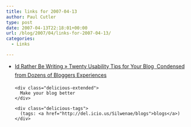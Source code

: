 ```yaml
---
title: links for 2007-04-13
author: Paul Cutler
type: post
date: 2007-04-13T22:18:01+00:00
url: /blog/2007/04/links-for-2007-04-13/
categories:
  - Links

---
```

<ul class="delicious">
  <li>
    <div class="delicious-link">
      <a href="http://www.idratherbewriting.com/2007/04/09/twenty-usability-tips-for-your-blog-%E2%80%94-condensed-from-dozens-of-bloggers-experiences/">Id Rather Be Writing » Twenty Usability Tips for Your Blog  Condensed from Dozens of Bloggers Experiences</a>
    </div>
    
    <div class="delicious-extended">
      Make your blog better
    </div>
    
    <div class="delicious-tags">
      (tags: <a href="http://del.icio.us/Silwenae/blogs">blogs</a>)
    </div>
  </li>
</ul>